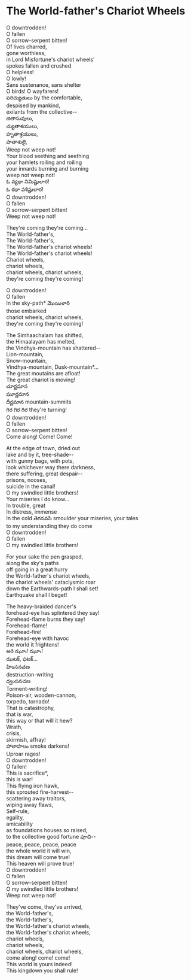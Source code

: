 # The World-father's Chariot Wheels

O downtrodden!\
O fallen\
O sorrow-serpent bitten!\
Of lives charred,\
gone worthless,\
in Lord Misfortune's chariot wheels'\
spokes fallen and crushed\
O helpless!\
O lowly!\
Sans sustenance, sans shelter\
O birds! O wayfarers!\
పరిచ్యుతులు by the comfortable,\
despised by mankind,\
exilants from the collective--\
జితాసువులు,\
చ్యుతాశయులు,\
హృతాశ్రయులు,\
హతాశులై,\
Weep not weep not!\
Your blood seething and seething\
your hamlets roiling and roiling\
your innards burning and burning\
weep not weep not!\
ఓ వ్యథా నిమిష్టులార!\
ఓ కథా వశిష్టులార!\
O downtrodden!\
O fallen\
O sorrow-serpent bitten!\
Weep not weep not!

They're coming they're coming...\
The World-father's,\
The World-father's,\
The World-father's chariot wheels!\
The World-father's chariot wheels!\
Chariot wheels,\
chariot wheels,\
chariot wheels, chariot wheels,\
they're coming they're coming!

O downtrodden!\
O fallen\
In the sky-path* మొయిళారి\
those embarked\
chariot wheels, chariot wheels,\
they're coming they're coming!

The Simhaachalam has shifted,\
the Himaalayam has melted,\
the Vindhya-mountain has shattered--\
Lion-mountain,\
Snow-mountain,\
Vindhya-mountain, Dusk-mountain*...\
The great moutains are afloat!\
The great chariot is moving!\
చూర్ణమాన\
ఘూర్ణమాన\
దీర్ణమాన mountain-summits\
గిర గిర గిర they're turning!\
O downtrodden!\
O fallen\
O sorrow-serpent bitten!\
Come along! Come! Come!

At the edge of town, dried out\
lake and by it, tree-shade--\
with gunny bags, with pots,\
look whichever way there darkness,\
there suffering, great despair--\
prisons, nooses,\
suicide in the canal!\
O my swindled little brothers!\
Your miseries I do know...\
In trouble, great\
In distress, immense\
In the cold తెగనవసి smoulder your miseries, your tales\
to my understanding they do come\
O downtrodden!\
O fallen\
O my swindled little brothers!

For your sake the pen grasped,\
along the sky's paths\
off going in a great hurry\
the World-father's chariot wheels,\
the chariot wheels' cataclysmic roar\
down the Earthwards-path I shall set!\
Earthquake shall I beget!

The heavy-braided dancer's\
forehead-eye has splintered they say!\
Forehead-flame burns they say!\
Forehead-flame!\
Forehead-fire!\
Forehead-eye with havoc\
the world it frightens!\
అరె ఝూఁ! ఝూఁ!\
ఝటక్, ఫటక్...\
హింసనచణ\
destruction-writing\
ధ్వంసనచణ\
Torment-writing!\
Poison-air, wooden-cannon,\
torpedo, tornado!\
That is catastrophy,\
that is war,\
this way or that will it hew?\
Wrath,\
crisis,\
skirmish, affray!\
హాలాహలం smoke darkens!\
Uproar rages!\
O downtrodden!\
O fallen!\
This is sacrifice*,\
this is war!\
This flying iron hawk,\
this sprouted fire-harvest--\
scattering away traitors,\
wiping away flaws,\
Self-rule,\
egality,\
amicability\
as foundations houses so raised,\
to the collective good fortune పూచి--\
peace, peace, peace, peace\
the whole world it will win,\
this dream will come true!\
This heaven will prove true!\
O downtrodden!\
O fallen\
O sorrow-serpent bitten!\
O my swindled little brothers!\
Weep not weep not!

They've come, they've arrived,\
the World-father's,\
the World-father's,\
the World-father's chariot wheels,\
the World-father's chariot wheels,\
chariot wheels,\
chariot wheels,\
chariot wheels, chariot wheels,\
come along! come! come!\
This world is yours indeed!\
This kingdown you shall rule!